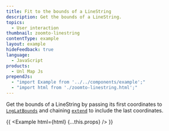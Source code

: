 ```yaml
---
title: Fit to the bounds of a LineString
description: Get the bounds of a LineString.
topics:
  - User interaction
thumbnail: zoomto-linestring
contentType: example
layout: example
hideFeedback: true
language:
  - JavaScript
products:
  - Unl Map Js
prependJs:
  - "import Example from '../../components/example';"
  - "import html from './zoomto-linestring.html';"
---
```


Get the bounds of a LineString by passing its first coordinates to [`LngLatBounds`](https://u-n-l.github.io/unl-map-js-docs/api/geography/#lnglatbounds) and chaining [`extend`](https://u-n-l.github.io/unl-map-js-docs/api/geography/#lnglatbounds#extend) to include the last coordinates.

{{ <Example html={html} {...this.props} /> }}
